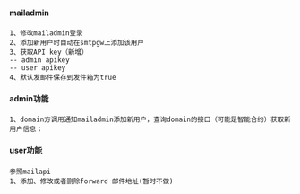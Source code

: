 #### mailadmin
```
1、修改mailadmin登录
2、添加新用户时自动在smtpgw上添加该用户
3、获取API key（新增）
-- admin apikey
-- user apikey
4、默认发邮件保存到发件箱为true
```
#### admin功能
```
1、domain方调用通知mailadmin添加新用户，查询domain的接口（可能是智能合约）获取新用户信息；
```
#### user功能
```
参照mailapi
1、添加、修改或者删除forward 邮件地址(暂时不做)
```
